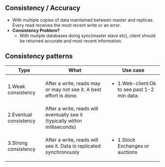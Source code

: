 ## Consistency / Accuracy
- With multiple copies of data maintained between master and replicas. Every read receives the most recent write or an error.
- **Consistency Problem?**
  - With mutiple databases doing sync(master slave etc), client should be returned accurate and most recent information.

## Consistency patterns

|Type|What|Use case|
|---|---|---|
|1.Weak consistency|After a write, reads may or may not see it. A best effort is done.|<ul><li>1.Web-client:Ok to see past 1-2 min data.</li></ul>|
|2.Eventual consistency|After a write, reads will eventually see it (typically within milliseconds)||
|3.Strong consistency|After a write, reads will see it. Data is replicated synchronously|<ul><li>1.Stock Exchanges or auctions</li></ul>|
